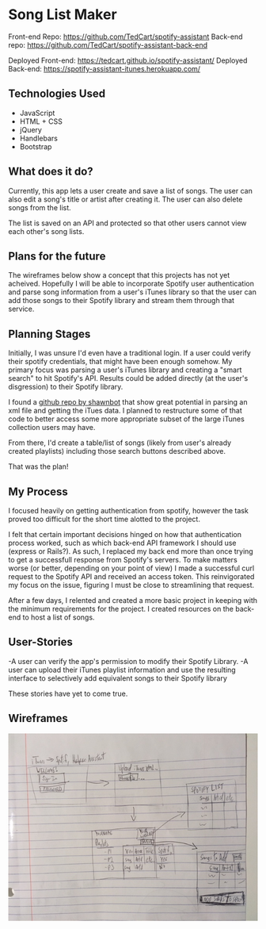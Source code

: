 # Song List Maker

Front-end Repo: https://github.com/TedCart/spotify-assistant
Back-end repo: https://github.com/TedCart/spotify-assistant-back-end

Deployed Front-end: https://tedcart.github.io/spotify-assistant/
Deployed Back-end: https://spotify-assistant-itunes.herokuapp.com/

## Technologies Used

- JavaScript
- HTML + CSS
- jQuery
- Handlebars
- Bootstrap

## What does it do?

Currently, this app lets a user create and save a list of songs. The user can also edit a song's title or artist after creating it. The user can also delete songs from the list.

The list is saved on an API and protected so that other users cannot view each other's song lists.

## Plans for the future

The wireframes below show a concept that this projects has not yet acheived. Hopefully I will be able to incorporate Spotify user authentication and parse song information from a user's iTunes library so that the user can add those songs to their Spotify library and stream them through that service.

## Planning Stages

Initially, I was unsure I'd even have a traditional login. If a user could verify their spotify credentials, that might have been enough somehow. My primary focus was parsing a user's iTunes library and creating a "smart search" to hit Spotify's API. Results could be added directly (at the user's disgression) to their Spotify library.

I found a [github repo by shawnbot](https://github.com/shawnbot/itunes-data) that show great potential in parsing an xml file and getting the iTues data. I planned to restructure some of that code to better access some more appropriate subset of the large iTunes collection users may have.

From there, I'd create a table/list of songs (likely from user's already created playlists) including those search buttons described above.

That was the plan!

## My Process

I focused heavily on getting authentication from spotify, however the task proved too difficult for the short time alotted to the project.

I felt that certain important decisions hinged on how that authentication process worked, such as which back-end API framework I should use (express or Rails?). As such, I replaced my back end more than once trying to get a successfull response from Spotify's servers. To make matters worse (or better, depending on your point of view) I made a successful curl request to the Spotify API and received an access token. This reinvigorated my focus on the issue, figuring I must be close to streamlining that request.

After a few days, I relented and created a more basic project in keeping with the minimum requirements for the project. I created resources on the back-end to host a list of songs.

## User-Stories

-A user can verify the app's permission to modify their Spotify Library.
-A user can upload their iTunes playlist information and use the resulting interface to selectively add equivalent songs to their Spotify library

These stories have yet to come true.

## Wireframes

![Wireframe](spotify-assistant-wireframe.jpg)
